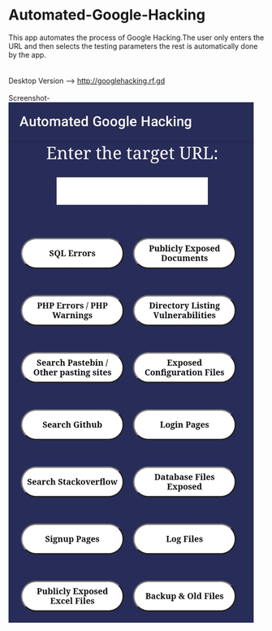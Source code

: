 # Automated-Google-Hacking
This app automates the process of Google Hacking.The user only enters the URL and then selects the testing parameters the rest is automatically done by the app.
<br>
<br>
<br>
Desktop Version --> http://googlehacking.rf.gd
<br>
<br>
Screenshot-
<br>
![Screenshot](Screenshot_1.jpeg)
